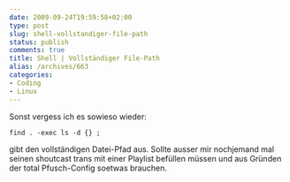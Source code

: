 ```yaml
---
date: 2009-09-24T19:59:58+02:00
type: post
slug: shell-vollstandiger-file-path
status: publish
comments: true
title: Shell | Vollständiger File-Path
alias: /archives/663
categories:
- Coding
- Linux
---
```


Sonst vergess ich es sowieso wieder:

```
find . -exec ls -d {} ;
```


gibt den vollständigen Datei-Pfad aus.
Sollte ausser mir nochjemand mal seinen shoutcast trans mit einer Playlist befüllen müssen und aus Gründen der total Pfusch-Config soetwas brauchen.

